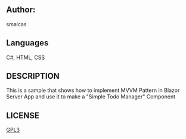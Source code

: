 ## Author:
smaicas

## Languages
C#, HTML, CSS

## DESCRIPTION
This is a sample that shows how to implement MVVM Pattern in Blazor Server App 
and use it to make a "Simple Todo Manager" Component

## LICENSE
[GPL3](https://github.com/smaicas-org/Dnj.Colab/blob/dev/LICENSE)